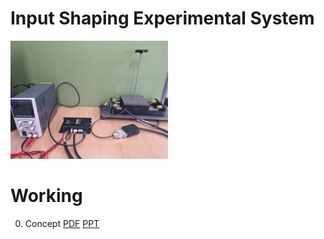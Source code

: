 # Input Shaping Experimental System

<img src="KakaoTalk_20240925_135855747.jpg" width="50%" height="50%"></img>

# Working
0. Concept
   [PDF](./Doc/0.Concept.pdf)
   [PPT](./Doc/0.Concept.pptx)

